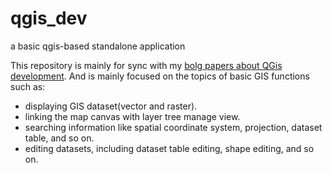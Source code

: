 # qgis_dev
a basic qgis-based standalone application

This repository is mainly for sync with my [bolg papers about QGis development](http://blog.csdn.net/deirjie?viewmode=list). And is mainly focused on the topics of basic GIS functions such as:

* displaying GIS dataset(vector and raster).
* linking the map canvas with layer tree manage view.
* searching information like spatial coordinate system, projection, dataset table, and so on.
* editing datasets, including dataset table editing, shape editing, and so on.

